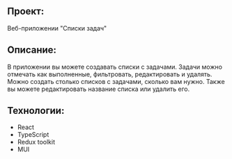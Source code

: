 ## Проект:
Веб-приложении "Списки задач"

## Описание:
В приложении вы можете создавать списки с задачами. Задачи можно отмечать как выполненные, фильтровать, редактировать и удалять. Можно создать столько списков с задачами, сколько вам нужно. Также вы можете редактировать название списка или удалить его.

## Технологии:
- React
- TypeScript
- Redux toolkit
- MUI
